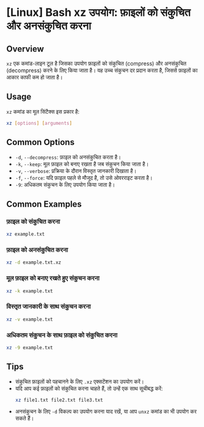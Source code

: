# [Linux] Bash xz उपयोग: फ़ाइलों को संकुचित और अनसंकुचित करना

## Overview
`xz` एक कमांड-लाइन टूल है जिसका उपयोग फ़ाइलों को संकुचित (compress) और अनसंकुचित (decompress) करने के लिए किया जाता है। यह उच्च संकुचन दर प्रदान करता है, जिससे फ़ाइलों का आकार काफी कम हो जाता है।

## Usage
`xz` कमांड का मूल सिंटैक्स इस प्रकार है:

```bash
xz [options] [arguments]
```

## Common Options
- `-d`, `--decompress`: फ़ाइल को अनसंकुचित करता है।
- `-k`, `--keep`: मूल फ़ाइल को बनाए रखता है जब संकुचन किया जाता है।
- `-v`, `--verbose`: प्रक्रिया के दौरान विस्तृत जानकारी दिखाता है।
- `-f`, `--force`: यदि फ़ाइल पहले से मौजूद है, तो उसे ओवरराइट करता है।
- `-9`: अधिकतम संकुचन के लिए उपयोग किया जाता है।

## Common Examples
### फ़ाइल को संकुचित करना
```bash
xz example.txt
```

### फ़ाइल को अनसंकुचित करना
```bash
xz -d example.txt.xz
```

### मूल फ़ाइल को बनाए रखते हुए संकुचन करना
```bash
xz -k example.txt
```

### विस्तृत जानकारी के साथ संकुचन करना
```bash
xz -v example.txt
```

### अधिकतम संकुचन के साथ फ़ाइल को संकुचित करना
```bash
xz -9 example.txt
```

## Tips
- संकुचित फ़ाइलों को पहचानने के लिए `.xz` एक्सटेंशन का उपयोग करें।
- यदि आप कई फ़ाइलों को संकुचित करना चाहते हैं, तो उन्हें एक साथ सूचीबद्ध करें:
  ```bash
  xz file1.txt file2.txt file3.txt
  ```
- अनसंकुचन के लिए `-d` विकल्प का उपयोग करना याद रखें, या आप `unxz` कमांड का भी उपयोग कर सकते हैं।